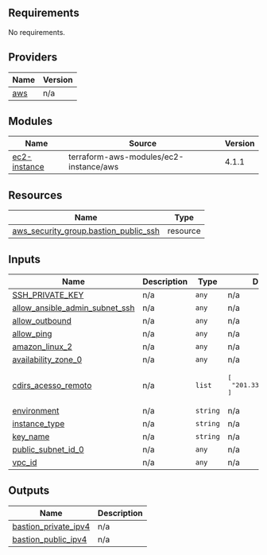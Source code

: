 <!-- BEGIN_TF_DOCS -->
## Requirements

No requirements.

## Providers

| Name | Version |
|------|---------|
| <a name="provider_aws"></a> [aws](#provider\_aws) | n/a |

## Modules

| Name | Source | Version |
|------|--------|---------|
| <a name="module_ec2-instance"></a> [ec2-instance](#module\_ec2-instance) | terraform-aws-modules/ec2-instance/aws | 4.1.1 |

## Resources

| Name | Type |
|------|------|
| [aws_security_group.bastion_public_ssh](https://registry.terraform.io/providers/hashicorp/aws/latest/docs/resources/security_group) | resource |

## Inputs

| Name | Description | Type | Default | Required |
|------|-------------|------|---------|:--------:|
| <a name="input_SSH_PRIVATE_KEY"></a> [SSH\_PRIVATE\_KEY](#input\_SSH\_PRIVATE\_KEY) | n/a | `any` | n/a | yes |
| <a name="input_allow_ansible_admin_subnet_ssh"></a> [allow\_ansible\_admin\_subnet\_ssh](#input\_allow\_ansible\_admin\_subnet\_ssh) | n/a | `any` | n/a | yes |
| <a name="input_allow_outbound"></a> [allow\_outbound](#input\_allow\_outbound) | n/a | `any` | n/a | yes |
| <a name="input_allow_ping"></a> [allow\_ping](#input\_allow\_ping) | n/a | `any` | n/a | yes |
| <a name="input_amazon_linux_2"></a> [amazon\_linux\_2](#input\_amazon\_linux\_2) | n/a | `any` | n/a | yes |
| <a name="input_availability_zone_0"></a> [availability\_zone\_0](#input\_availability\_zone\_0) | n/a | `any` | n/a | yes |
| <a name="input_cdirs_acesso_remoto"></a> [cdirs\_acesso\_remoto](#input\_cdirs\_acesso\_remoto) | n/a | `list` | <pre>[<br>  "201.33.205.165/32"<br>]</pre> | no |
| <a name="input_environment"></a> [environment](#input\_environment) | n/a | `string` | n/a | yes |
| <a name="input_instance_type"></a> [instance\_type](#input\_instance\_type) | n/a | `string` | n/a | yes |
| <a name="input_key_name"></a> [key\_name](#input\_key\_name) | n/a | `string` | n/a | yes |
| <a name="input_public_subnet_id_0"></a> [public\_subnet\_id\_0](#input\_public\_subnet\_id\_0) | n/a | `any` | n/a | yes |
| <a name="input_vpc_id"></a> [vpc\_id](#input\_vpc\_id) | n/a | `any` | n/a | yes |

## Outputs

| Name | Description |
|------|-------------|
| <a name="output_bastion_private_ipv4"></a> [bastion\_private\_ipv4](#output\_bastion\_private\_ipv4) | n/a |
| <a name="output_bastion_public_ipv4"></a> [bastion\_public\_ipv4](#output\_bastion\_public\_ipv4) | n/a |
<!-- END_TF_DOCS -->